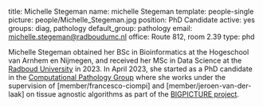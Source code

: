 title: Michelle Stegeman
name: michelle Stegeman
template: people-single
picture: people/Michelle_Stegeman.jpg
position: PhD Candidate
active: yes
groups: diag, pathology
default_group: pathology
email: michelle.stegeman@radboudumc.nl
office: Route 812, room 2.39
type: phd

Michelle Stegeman obtained her BSc in Bioinformatics at the Hogeschool van Arnhem en Nijmegen, and received her MSc in Data Science at the [Radboud University](https://www.ru.nl/english/education/masters/data-science/) in 2023. In April 2023, she started as a PhD candidate in the [Computational Pathology Group](https://computationalpathologygroup.eu/) where she works under the supervision of [member/francesco-ciompi] and [member/jeroen-van-der-laak] on tissue agnostic algorithms as part of the [BIGPICTURE project](https://www.computationalpathologygroup.eu/news/start-bigpicture/). 
